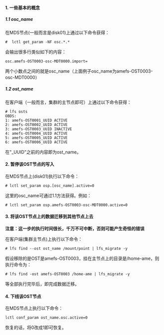 #### 1. 一些基本的概念
##### 1.1 osc_name
在MDS节点(一般而言是disk01)上通过以下命令获得：
```
#  lctl get_param -NF osc.*.*
```

会输出很多行类似如下的内容：
```
osc.amefs-OST0003-osc-MDT0000.import=
```
两个小数点之间的就是osc_name（上面例子osc_name为amefs-OST0003-osc-MDT0000）

##### 1.2 ost_name
在客户端（一般而言，集群的主节点即可）上通过以下命令获得：
```
# lfs osts
OBDS:
1: amefs-OST0001_UUID ACTIVE
2: amefs-OST0002_UUID ACTIVE
3: amefs-OST0003_UUID INACTIVE
4: amefs-OST0004_UUID ACTIVE
5: amefs-OST0005_UUID ACTIVE
6: amefs-OST0006_UUID ACTIVE

```
在"\_UUID"之前的内容即为ost_name。

#### 2. 暂停该OST节点的写入
在MDS节点上(disk01)执行以下命令：
```
# lctl set_param osp.[osc_name].active=0
```
这里的osc_name可通过1.1方法获得。例如：
```
# lctl set_param osp.amefs-OST0003-osc-MDT0000.active=0
```

#### 3. 将该OST节点上的数据迁移到其他节点上去

**注意：这一步的执行时间很长，千万不可中断，否则可能产生奇怪的错误**

在客户端(集群主节点)上执行以下命令：
```
# lfs find --ost ost_name /mount/point | lfs_migrate -y
```
假设移除的是OST是amefs-OST0003，挂在主节点上的目录是/home-ame，则执行命令为：
```
# lfs find -ost amefs-OST0003 /home-ame | lfs_migrate -y
```
等全部执行完毕后，即完成数据迁移。

#### 4. 下线该OST节点
在MDS节点上执行以下命令：
```
lctl conf_param ost_name.osc.active=0
```
恢复的话，将0改成1即可恢复。
